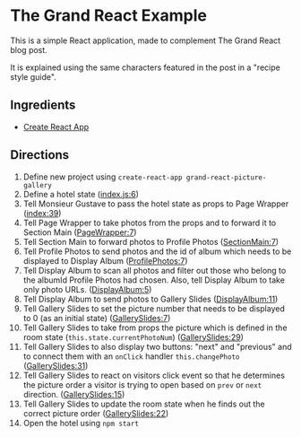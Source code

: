 # The Grand React Example
This is a simple React application,
made to complement The Grand React blog post.

It is explained using the same characters featured in the post in a "recipe style guide".

## Ingredients
- [Create React App](https://github.com/facebookincubator/create-react-app)

## Directions
1. Define new project using `create-react-app grand-react-picture-gallery`
1. Define a hotel state ([index.js:6](blob/master/src/index.js#L6))
1. Tell Monsieur Gustave to pass the hotel state as props to Page Wrapper ([index:39](blob/master/src/index.js#L39))
1. Tell Page Wrapper to take photos from the props and to forward it to Section Main ([PageWrapper:7](blob/master/src/PageWrapper.js#L7))
1. Tell Section Main to forward photos to Profile Photos ([SectionMain:7](blob/master/src/SectionMain.js#L7))
1. Tell Profile Photos to send photos and the id of album which needs to be displayed to Display Album ([ProfilePhotos:7](blob/master/src/ProfilePhotos.js#L7))
1. Tell Display Album to scan all photos and filter out those who belong to the albumId Profile Photos had chosen. Also, tell Display Album to take only photo URLs. ([DisplayAlbum:5](blob/master/src/DisplayAlbum.js#L5))
1. Tell Display Album to send photos to Gallery Slides ([DisplayAlbum:11](blob/master/src/DisplayAlbum.js#L11))
1. Tell Gallery Slides to set the picture number that needs to be displayed to 0 (as an initial state) ([GallerySlides:7](blob/master/src/GallerySlides.js#L7))
1. Tell Gallery Slides to take from props the picture which is defined in the room state (`this.state.currentPhotoNum`) ([GallerySlides:29](blob/master/src/GallerySlides.js#L29))
1. Tell Gallery Slides to also display two buttons: "next" and "previous" and to connect them with an `onClick` handler `this.changePhoto` ([GallerySlides:31](blob/master/src/GallerySlides.js#L31))
1. Tell Gallery Slides to react on visitors click event so that he determines the picture order a visitor is trying to open based on `prev` or `next` direction. ([GallerySlides:15](blob/master/src/GallerySlides.js#L15))
1. Tell Gallery Slides to update the room state when he finds out the correct picture order ([GallerySlides:22](blob/master/src/GallerySlides.js#L22))
1. Open the hotel using `npm start`

